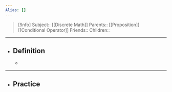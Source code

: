 ```yaml
---
Alias: []
---
```

> [!Info]
> Subject:: [[Discrete Math]]
> Parents:: [[Proposition]] [[Conditional Operator]]
> Friends:: 
> Children:: 
---
- ## Definition
	- 
---
- ## Practice
